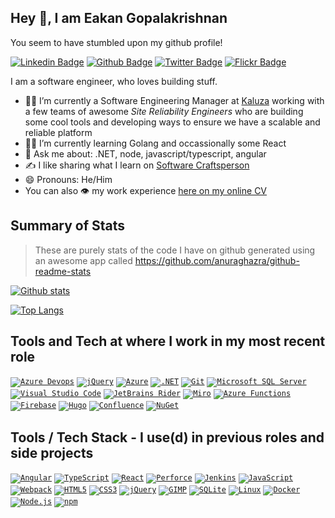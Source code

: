 <!--
**lonelydev/lonelydev** is a ✨ _special_ ✨ repository because its `README.md` (this file) appears on your GitHub profile.

Here are some ideas to get you started:

- 🔭 I’m currently working on ...
- 🌱 I’m currently learning ...
- 👯 I’m looking to collaborate on ...
- 🤔 I’m looking for help with ...
- 💬 Ask me about ...
- 📫 How to reach me: ...
- 😄 Pronouns: ...
- ⚡ Fun fact: ...
-->

## Hey 👋, I am Eakan Gopalakrishnan
You seem to have stumbled upon my github profile!
<!--
[![Gmail Badge](https://img.shields.io/badge/-eakangk@gmail.com-c14438?style=flat&logo=Gmail&logoColor=white&link=mailto:eakangk@gmail.com)](mailto:eakangk@gmail.com) 
-->
[![Linkedin Badge](https://img.shields.io/badge/-eakangk-0072b1?style=flat&logo=Linkedin&logoColor=white&link=https://www.linkedin.com/in/eakangk/)](https://www.linkedin.com/in/eakangk/) [![Github Badge](https://img.shields.io/badge/-lonelydev-grey?style=flat&logo=github&logoColor=white&link=https://github.com/lonelydev/)](https://www.github.com/lonelydev/) [![Twitter Badge](https://img.shields.io/badge/-eakangk-00acee?style=flat&logo=twitter&logoColor=white&link=https://twitter.com/eakangk/)](https://www.twitter.com/eakangk/) [![Flickr Badge](https://img.shields.io/badge/flickr-eakangk-yellow)](https://www.flickr.com/eakangk)

I am a software engineer, who loves building stuff.

- 🧑‍💼 I’m currently a Software Engineering Manager at [Kaluza](https://www.kaluza.com/) working with a few teams of awesome *Site Reliability Engineers* who are building some cool tools and developing ways to ensure we have a scalable and reliable platform  
- 👨‍🎓 I’m currently learning Golang and occassionally some React
- 💬 Ask me about: .NET, node, javascript/typescript, angular
- ✍️ I like sharing what I learn on [Software Craftsperson](https://www.softwarecraftsperson.com/)
- 😄 Pronouns: He/Him
- You can also 👁️ my work experience <a href="https://eakan.dev" target="_blank">here on my online CV</a>

## Summary of Stats

> These are purely stats of the code I have on github generated using an awesome app called https://github.com/anuraghazra/github-readme-stats

[![Github stats](https://github-readme-stats.vercel.app/api?username=lonelydev&show_icons=true&include_all_commits=true&count_private=true&theme=onedark&hide_border=true)](https://github-readme-stats.vercel.app/api?username=lonelydev&show_icons=true&include_all_commits=true&count_private=true&theme=onedark&hide_border=true)

[![Top Langs](https://github-readme-stats.vercel.app/api/top-langs/?username=lonelydev&layout=compact&theme=onedark&hide_border=true)](https://github-readme-stats.vercel.app/api/top-langs/?username=lonelydev&layout=compact&theme=onedark&hide_border=true)

## Tools and Tech at where I work in my most recent role

<code>[![Azure Devops](https://img.shields.io/static/v1?label=&message=Azure%20Devops&color=002b36&style=flat&logo=azure-devops&logoColor=0078d7)]()</code>
<code>[![jQuery](https://img.shields.io/static/v1?label=&message=Azure%20Pipelines&color=002b36&style=flat&logo=azure-pipelines&logoColor=2560e0)]()</code>
<code>[![Azure](https://img.shields.io/static/v1?label=&message=Azure&color=002b36&style=flat&logo=microsoft-azure&logoColor=0078d7)]()</code>
<code>[![.NET](https://img.shields.io/static/v1?label=&message=.NET&color=002b36&style=flat&logo=dot-net&logoColor=512CD4)]()</code>
<code>[![Git](https://img.shields.io/static/v1?label=&message=Git&color=002b36&style=flat&logo=git&logoColor=F05032)]()</code>
<code>[![Microsoft SQL Server](https://img.shields.io/static/v1?label=&message=Microsoft%20SQL%20Server&color=002b36&style=flat&logo=microsoft-sql-server&logoColor=CC2927)]()</code>
<code>[![Visual Studio Code](https://img.shields.io/static/v1?label=&message=Visual%20Studio%20Code&color=002b36&style=flat&logo=visual-studio-code&logoColor=007ACC)]()</code>
<code>[![JetBrains Rider](https://img.shields.io/static/v1?label=&message=JetBrains%20Rider&color=002b36&style=flat&logo=rider&logoColor=ffffff)]()</code>
<code>[![Miro](https://img.shields.io/static/v1?label=&message=Miro&color=002b36&style=flat&logo=miro&logoColor=ffffff)]()</code>
<code>[![Azure Functions](https://img.shields.io/static/v1?label=&message=Azure%20Functions&color=002b36&style=flat&logo=azure-functions&logoColor=0062AD)]()</code>
<code>[![Firebase](https://img.shields.io/static/v1?label=&message=Firebase&color=002b36&style=flat&logo=firebase&logoColor=FFCA28)]()</code>
<code>[![Hugo](https://img.shields.io/static/v1?label=&message=Hugo&color=002b36&style=flat&logo=hugo&logoColor=FF4088)]()</code>
<code>[![Confluence](https://img.shields.io/static/v1?label=&message=Confluence&color=002b36&style=flat&logo=confluence&logoColor=172B4D)]()</code>
<code>[![NuGet](https://img.shields.io/static/v1?label=&message=NuGet&color=002b36&style=flat&logo=nuget&logoColor=004880)]()</code>


## Tools / Tech Stack - I use(d) in previous roles and side projects

<code>[![Angular](https://img.shields.io/static/v1?label=&message=Angular&color=002b36&style=flat&logo=angular&logoColor=DD0031)]()</code>
<code>[![TypeScript](https://img.shields.io/static/v1?label=&message=TypeScript&color=002b36&style=flat&logo=typescript&logoColor=2D79C7)]()</code>
<code>[![React](https://img.shields.io/static/v1?label=&message=React&color=002b36&style=flat&logo=react&logoColor=61DBFB)]()</code>
<code>[![Perforce](https://img.shields.io/static/v1?label=&message=Perforce&color=002b36&style=flat&logo=perforce&logoColor=f0f0f0)]()</code>
<code>[![Jenkins](https://img.shields.io/static/v1?label=&message=Jenkins&color=002b36&style=flat&logo=Jenkins&logoColor=b58900)]()</code>
<code>[![JavaScript](https://img.shields.io/static/v1?label=&message=Javascript&color=002b36&style=flat&logo=javascript&logoColor=F7DF1E)]()</code>
<code>[![Webpack](https://img.shields.io/static/v1?label=&message=Webpack&color=002b36&style=flat&logo=webpack&logoColor=8DD6F9)]()</code>
<code>[![HTML5](https://img.shields.io/static/v1?label=&message=HTML5&color=002b36&style=flat&logo=html5&logoColor=E34F26)]()</code>
<code>[![CSS3](https://img.shields.io/static/v1?label=&message=CSS3&color=002b36&style=flat&logo=css3&logoColor=1572B6)]()</code>
<code>[![jQuery](https://img.shields.io/static/v1?label=&message=jQuery&color=002b36&style=flat&logo=jQuery&logoColor=0769AD)]()</code>
<code>[![GIMP](https://img.shields.io/static/v1?label=&message=GIMP&color=002b36&style=flat&logo=GIMP&logoColor=5C5543)]()</code>
<code>[![SQLite](https://img.shields.io/static/v1?label=&message=SQLite&color=002b36&style=flat&logo=sqlite&logoColor=003B57)]()</code>
<code>[![Linux](https://img.shields.io/static/v1?label=&message=Linux&color=002b36&style=flat&logo=linux&logoColor=FCC624)]()</code>
<code>[![Docker](https://img.shields.io/static/v1?label=&message=Docker&color=002b36&style=flat&logo=docker&logoColor=2496ED)]()</code>
<code>[![Node.js](https://img.shields.io/static/v1?label=&message=Node.JS&color=002b36&style=flat&logo=node-dot-js&logoColor=339933)]()</code>
<code>[![npm](https://img.shields.io/static/v1?label=&message=npm&color=002b36&style=flat&logo=npm&logoColor=CB3837)]()</code>

